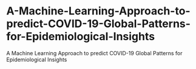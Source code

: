 # A-Machine-Learning-Approach-to-predict-COVID-19-Global-Patterns-for-Epidemiological-Insights
A Machine Learning Approach to predict COVID-19 Global Patterns for Epidemiological Insights
